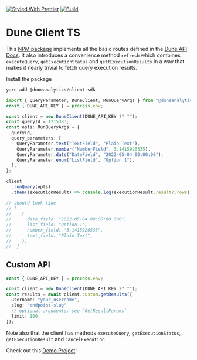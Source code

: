 [![Styled With Prettier](https://img.shields.io/badge/code_style-prettier-ff69b4.svg)](https://prettier.io/)
[![Build](https://github.com/bh2smith/ts-dune-client/actions/workflows/pull-request.yaml/badge.svg)](https://github.com/bh2smith/ts-dune-client/actions/workflows/pull-request.yaml/badge.svg)

# Dune Client TS

This [NPM package](https://www.npmjs.com/package/@duneanalytics/client-sdk) implements all the basic routes defined in the [Dune API Docs](https://dune.com/docs/api/). It also introduces a convenience method `refresh` which combines `executeQuery`, `getExecutionStatus` and `gettExecutionResults` in a way that makes it nearly trivial to fetch query execution results.

Install the package

```sh
yarn add @duneanalytics/client-sdk
```

```ts
import { QueryParameter, DuneClient, RunQueryArgs } from "@duneanalytics/client-sdk";
const { DUNE_API_KEY } = process.env;

const client = new DuneClient(DUNE_API_KEY ?? "");
const queryId = 1215383;
const opts: RunQueryArgs = {
  queryId,
  query_parameters: [
    QueryParameter.text("TextField", "Plain Text"),
    QueryParameter.number("NumberField", 3.1415926535),
    QueryParameter.date("DateField", "2022-05-04 00:00:00"),
    QueryParameter.enum("ListField", "Option 1"),
  ],
};

client
  .runQuery(opts)
  .then((executionResult) => console.log(executionResult.result?.rows));

// should look like
// [
//    {
//      date_field: "2022-05-04 00:00:00.000",
//      list_field: "Option 1",
//      number_field: "3.1415926535",
//      text_field: "Plain Text",
//    },
//  ]
```

## Custom API

```ts
const { DUNE_API_KEY } = process.env;

const client = new DuneClient(DUNE_API_KEY ?? "");
const results = await client.custom.getResults({
  username: "your_username", 
  slug: "endpoint-slug"
  // optional arguments: see `GetResultParams`
  limit: 100,
});
```


Note also that the client has methods `executeQuery`, `getExecutionStatus`, `getExecutionResult` and `cancelExecution`

Check out this [Demo Project](https://github.com/bh2smith/demo-ts-dune-client)!
